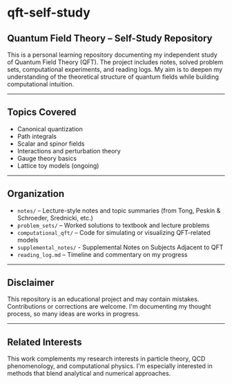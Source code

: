 # qft-self-study
## Quantum Field Theory – Self-Study Repository

This is a personal learning repository documenting my independent study of Quantum Field Theory (QFT). The project includes notes, solved problem sets, computational experiments, and reading logs. My aim is to deepen my understanding of the theoretical structure of quantum fields while building computational intuition.

---

## Topics Covered
- Canonical quantization
- Path integrals
- Scalar and spinor fields
- Interactions and perturbation theory
- Gauge theory basics
- Lattice toy models (ongoing)

---

## Organization

- `notes/` – Lecture-style notes and topic summaries (from Tong, Peskin & Schroeder, Srednicki, etc.)
- `problem_sets/` – Worked solutions to textbook and lecture problems
- `computational_qft/` – Code for simulating or visualizing QFT-related models
- `supplemental_notes/` - Supplemental Notes on Subjects Adjacent to QFT
- `reading_log.md` – Timeline and commentary on my progress

---

## Disclaimer

This repository is an educational project and may contain mistakes. Contributions or corrections are welcome. I'm documenting my thought process, so many ideas are works in progress.

---

## Related Interests

This work complements my research interests in particle theory, QCD phenomenology, and computational physics. I'm especially interested in methods that blend analytical and numerical approaches.
